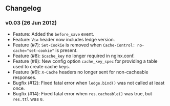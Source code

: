 ## Changelog

### v0.03 (26 Jun 2012)

* Feature: Added the `before_save` event.
* Feature: `Via` header now includes ledge version.
* Feature (#7): `Set-Cookie` is removed when `Cache-Control: no-cache="set-cookie"` is present.
* Feature (#8): `$cache_key` no longer required in nginx.conf.
* Feature (#8): New config option `cache_key_spec` for providing a table used to create cache keys.
* Feature (#9): `X-Cache` headers no longer sent for non-cacheable responses.
* Bugfix (#12): Fixed fatal error when `ledge.bind()` was not called at least once.
* Bugfix (#14): Fixed fatal error when `res.cacheable()` was true, but `res.ttl` was `0`.